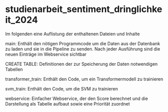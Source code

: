 # studienarbeit_sentiment_dringlichkeit_2024
Im folgenden eine Auflistung der enthaltenen Dateien und Inhalte

main:
Enthält den nötigen Programmcode um die Daten aus der Datenbank zu laden und sie in die Pipeline zu senden. Nach jeder Ausführung sind die neuen Einträge im Webservice sichtbar

CREATE TABLE:
Definitionen der zur Speicherung der Daten notwendigen Tabellen

transformer_train:
Enthält den Code, um ein Transformermodell zu trainieren

svm_train:
Enthält den Code, um die SVM zu trainieren

webservice:
Einfacher Webservice, der den Score berechnet und die Darstellung als Tabelle aufbaut sowie eine Priorität zuordnet
